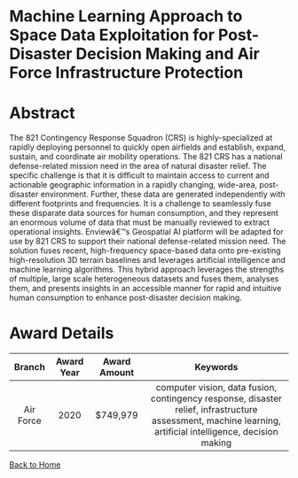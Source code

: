 
Machine Learning Approach to Space Data Exploitation for Post-Disaster Decision Making and Air Force Infrastructure Protection
==============================================================================================================================

# Abstract


The 821 Contingency Response Squadron (CRS) is highly-specialized at rapidly deploying personnel to quickly open airfields and establish, expand, sustain, and coordinate air mobility operations. The 821 CRS has a national defense-related mission need in the area of natural disaster relief. The specific challenge is that it is difficult to maintain access to current and actionable geographic information in a rapidly changing, wide-area, post-disaster environment. Further, these data are generated independently with different footprints and frequencies. It is a challenge to seamlessly fuse these disparate data sources for human consumption, and they represent an enormous volume of data that must be manually reviewed to extract operational insights. Enviewâ€™s Geospatial AI platform will be adapted for use by 821 CRS to support their national defense-related mission need. The solution fuses recent, high-frequency space-based data onto pre-existing high-resolution 3D terrain baselines and leverages artificial intelligence and machine learning algorithms. This hybrid approach leverages the strengths of multiple, large scale heterogeneous datasets and fuses them, analyses them, and presents insights in an accessible manner for rapid and intuitive human consumption to enhance post-disaster decision making.  

# Award Details

|Branch|Award Year|Award Amount|Keywords|
| :---: | :---: | :---: | :---: |
|Air Force|2020|$749,979|computer vision, data fusion, contingency response, disaster relief, infrastructure assessment, machine learning, artificial intelligence, decision making|
  
  


[Back to Home](https://github.com/chrischow/dod_sbir_awards/Reports/DJ/#1499)